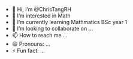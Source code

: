 - 👋 Hi, I’m @ChrisTangRH
- 👀 I’m interested in Math
- 🌱 I’m currently learning Mathmatics BSc year 1
- 💞️ I’m looking to collaborate on ...
- 📫 How to reach me ...
- 😄 Pronouns: ...
- ⚡ Fun fact: ...

<!---
ChrisTangRH/ChrisTangRH is a ✨ special ✨ repository because its `README.md` (this file) appears on your GitHub profile.
You can click the Preview link to take a look at your changes.
--->
